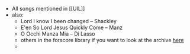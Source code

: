 - All songs mentioned in [[UIL]] 
- also:
	- Lord I know I been changed – Shackley
	- E'en So Lord Jesus Quickly Come – Manz
	- O Occhi Manza Mia – Di Lasso
	- others in the forscore library if you want to look at the archive [here](https://drive.google.com/drive/folders/1QyLzsSmpE9e-oW2h2cY5unhRtr0RDvZ8?usp=drive_link )
	- 